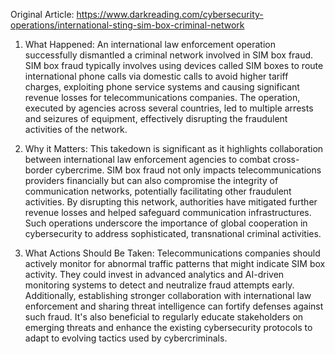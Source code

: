 Original Article: https://www.darkreading.com/cybersecurity-operations/international-sting-sim-box-criminal-network

1) What Happened: An international law enforcement operation successfully dismantled a criminal network involved in SIM box fraud. SIM box fraud typically involves using devices called SIM boxes to route international phone calls via domestic calls to avoid higher tariff charges, exploiting phone service systems and causing significant revenue losses for telecommunications companies. The operation, executed by agencies across several countries, led to multiple arrests and seizures of equipment, effectively disrupting the fraudulent activities of the network.

2) Why it Matters: This takedown is significant as it highlights collaboration between international law enforcement agencies to combat cross-border cybercrime. SIM box fraud not only impacts telecommunications providers financially but can also compromise the integrity of communication networks, potentially facilitating other fraudulent activities. By disrupting this network, authorities have mitigated further revenue losses and helped safeguard communication infrastructures. Such operations underscore the importance of global cooperation in cybersecurity to address sophisticated, transnational criminal activities.

3) What Actions Should Be Taken: Telecommunications companies should actively monitor for abnormal traffic patterns that might indicate SIM box activity. They could invest in advanced analytics and AI-driven monitoring systems to detect and neutralize fraud attempts early. Additionally, establishing stronger collaboration with international law enforcement and sharing threat intelligence can fortify defenses against such fraud. It's also beneficial to regularly educate stakeholders on emerging threats and enhance the existing cybersecurity protocols to adapt to evolving tactics used by cybercriminals.